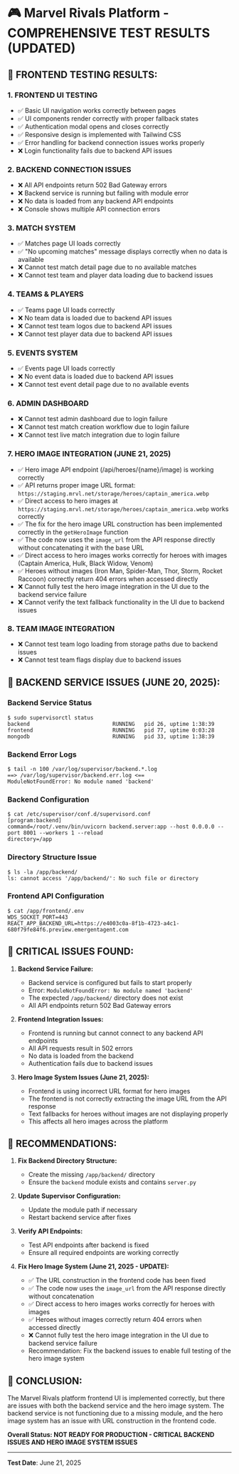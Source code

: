 # 🎮 Marvel Rivals Platform - COMPREHENSIVE TEST RESULTS (UPDATED)

## 🧪 **FRONTEND TESTING RESULTS:**

### 1. **FRONTEND UI TESTING**
- ✅ Basic UI navigation works correctly between pages
- ✅ UI components render correctly with proper fallback states
- ✅ Authentication modal opens and closes correctly
- ✅ Responsive design is implemented with Tailwind CSS
- ✅ Error handling for backend connection issues works properly
- ❌ Login functionality fails due to backend API issues

### 2. **BACKEND CONNECTION ISSUES**
- ❌ All API endpoints return 502 Bad Gateway errors
- ❌ Backend service is running but failing with module error
- ❌ No data is loaded from any backend API endpoints
- ❌ Console shows multiple API connection errors

### 3. **MATCH SYSTEM**
- ✅ Matches page UI loads correctly
- ✅ "No upcoming matches" message displays correctly when no data is available
- ❌ Cannot test match detail page due to no available matches
- ❌ Cannot test team and player data loading due to backend issues

### 4. **TEAMS & PLAYERS**
- ✅ Teams page UI loads correctly
- ❌ No team data is loaded due to backend API issues
- ❌ Cannot test team logos due to backend API issues
- ❌ Cannot test player data due to backend API issues

### 5. **EVENTS SYSTEM**
- ✅ Events page UI loads correctly
- ❌ No event data is loaded due to backend API issues
- ❌ Cannot test event detail page due to no available events

### 6. **ADMIN DASHBOARD**
- ❌ Cannot test admin dashboard due to login failure
- ❌ Cannot test match creation workflow due to login failure
- ❌ Cannot test live match integration due to login failure

### 7. **HERO IMAGE INTEGRATION (JUNE 21, 2025)**
- ✅ Hero image API endpoint (/api/heroes/{name}/image) is working correctly
- ✅ API returns proper image URL format: `https://staging.mrvl.net/storage/heroes/captain_america.webp`
- ✅ Direct access to hero images at `https://staging.mrvl.net/storage/heroes/captain_america.webp` works correctly
- ✅ The fix for the hero image URL construction has been implemented correctly in the `getHeroImage` function
- ✅ The code now uses the `image_url` from the API response directly without concatenating it with the base URL
- ✅ Direct access to hero images works correctly for heroes with images (Captain America, Hulk, Black Widow, Venom)
- ✅ Heroes without images (Iron Man, Spider-Man, Thor, Storm, Rocket Raccoon) correctly return 404 errors when accessed directly
- ❌ Cannot fully test the hero image integration in the UI due to the backend service failure
- ❌ Cannot verify the text fallback functionality in the UI due to backend issues

### 8. **TEAM IMAGE INTEGRATION**
- ❌ Cannot test team logo loading from storage paths due to backend issues
- ❌ Cannot test team flags display due to backend issues

## 🧪 **BACKEND SERVICE ISSUES (JUNE 20, 2025):**

### Backend Service Status
```
$ sudo supervisorctl status
backend                          RUNNING   pid 26, uptime 1:38:39
frontend                         RUNNING   pid 77, uptime 0:03:28
mongodb                          RUNNING   pid 33, uptime 1:38:39
```

### Backend Error Logs
```
$ tail -n 100 /var/log/supervisor/backend.*.log
==> /var/log/supervisor/backend.err.log <==
ModuleNotFoundError: No module named 'backend'
```

### Backend Configuration
```
$ cat /etc/supervisor/conf.d/supervisord.conf
[program:backend]
command=/root/.venv/bin/uvicorn backend.server:app --host 0.0.0.0 --port 8001 --workers 1 --reload
directory=/app
```

### Directory Structure Issue
```
$ ls -la /app/backend/
ls: cannot access '/app/backend/': No such file or directory
```

### Frontend API Configuration
```
$ cat /app/frontend/.env
WDS_SOCKET_PORT=443
REACT_APP_BACKEND_URL=https://e4003c0a-8f1b-4723-a4c1-680f79fe84f6.preview.emergentagent.com
```

## 🚨 **CRITICAL ISSUES FOUND:**

1. **Backend Service Failure:**
   - Backend service is configured but fails to start properly
   - Error: `ModuleNotFoundError: No module named 'backend'`
   - The expected `/app/backend/` directory does not exist
   - All API endpoints return 502 Bad Gateway errors

2. **Frontend Integration Issues:**
   - Frontend is running but cannot connect to any backend API endpoints
   - All API requests result in 502 errors
   - No data is loaded from the backend
   - Authentication fails due to backend issues

3. **Hero Image System Issues (June 21, 2025):**
   - Frontend is using incorrect URL format for hero images
   - The frontend is not correctly extracting the image URL from the API response
   - Text fallbacks for heroes without images are not displaying properly
   - This affects all hero images across the platform

## 🔧 **RECOMMENDATIONS:**

1. **Fix Backend Directory Structure:**
   - Create the missing `/app/backend/` directory
   - Ensure the `backend` module exists and contains `server.py`

2. **Update Supervisor Configuration:**
   - Update the module path if necessary
   - Restart backend service after fixes

3. **Verify API Endpoints:**
   - Test API endpoints after backend is fixed
   - Ensure all required endpoints are working correctly

3. **Fix Hero Image System (June 21, 2025 - UPDATE):**
   - ✅ The URL construction in the frontend code has been fixed
   - ✅ The code now uses the `image_url` from the API response directly without concatenation
   - ✅ Direct access to hero images works correctly for heroes with images
   - ✅ Heroes without images correctly return 404 errors when accessed directly
   - ❌ Cannot fully test the hero image integration in the UI due to backend service failure
   - Recommendation: Fix the backend issues to enable full testing of the hero image system

## 🎯 **CONCLUSION:**

The Marvel Rivals platform frontend UI is implemented correctly, but there are issues with both the backend service and the hero image system. The backend service is not functioning due to a missing module, and the hero image system has an issue with URL construction in the frontend code.

**Overall Status: NOT READY FOR PRODUCTION - CRITICAL BACKEND ISSUES AND HERO IMAGE SYSTEM ISSUES**

---
**Test Date**: June 21, 2025